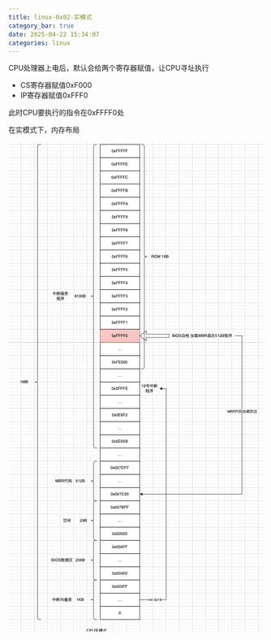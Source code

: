 ```yaml
---
title: linux-0x02-实模式
category_bar: true
date: 2025-04-22 15:34:07
categories: linux
---
```


CPU处理器上电后，默认会给两个寄存器赋值，让CPU寻址执行

- CS寄存器赋值0xF000
- IP寄存器赋值0xFFF0

此时CPU要执行的指令在0xFFFF0处

在实模式下，内存布局

![](./linux-0x02-实模式/1745307351.png)